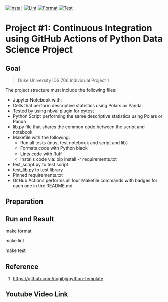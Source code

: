 [![Install](https://github.com/nogibjj/python-template/actions/workflows/install.yml/badge.svg)](https://github.com/nogibjj/python-template/actions/workflows/install.yml)
[![Lint](https://github.com/nogibjj/python-template/actions/workflows/lint.yml/badge.svg)](https://github.com/nogibjj/python-template/actions/workflows/lint.yml)
[![Format](https://github.com/nogibjj/python-template/actions/workflows/format.yml/badge.svg)](https://github.com/nogibjj/python-template/actions/workflows/format.yml)
[![Test](https://github.com/nogibjj/python-template/actions/workflows/test.yml/badge.svg)](https://github.com/nogibjj/python-template/actions/workflows/test.yml)

# Project #1: Continuous Integration using GitHub Actions of Python Data Science Project

## Goal

> Duke University IDS 706 Individual Project 1

The project structure must include the following files:
-  Jupyter Notebook with: 
  - Cells that perform descriptive statistics using Polars or Panda.
  - Tested by using nbval plugin for pytest
- Python Script performing the same descriptive statistics using Polars or Panda
- lib.py file that shares the common code between the script and notebook
- Makefile with the following: 
  - Run all tests (must test notebook and script and lib)
  - Formats code with Python black
  - Lints code with Ruff
  - Installs code via: pip install -r requirements.txt
- test_script.py to test script
- test_lib.py to test library
- Pinned requirements.txt
- GitHub Actions performs all four Makefile commands with badges for each one in
the README.md


## Preparation


## Run and Result


make format


make lint


make test


## Reference

1.  https://github.com/nogibjj/python-template


## Youtube Video Link



